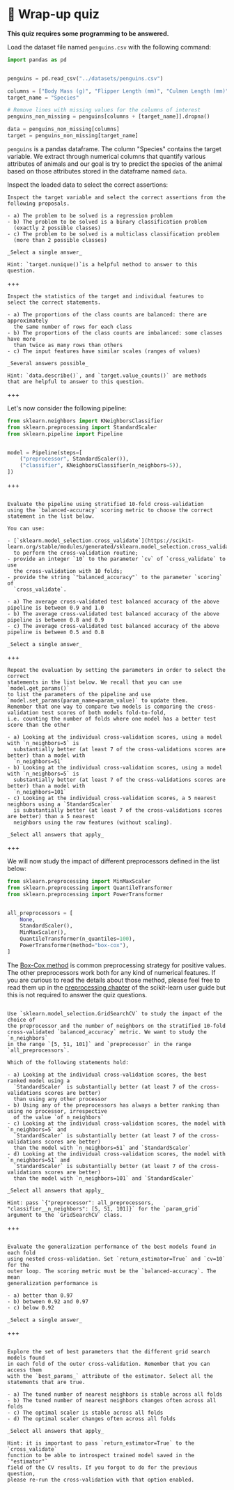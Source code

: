 # 🏁 Wrap-up quiz

**This quiz requires some programming to be answered.**

Load the dataset file named `penguins.csv` with the following command:

```python
import pandas as pd


penguins = pd.read_csv("../datasets/penguins.csv")

columns = ["Body Mass (g)", "Flipper Length (mm)", "Culmen Length (mm)"]
target_name = "Species"

# Remove lines with missing values for the columns of interest
penguins_non_missing = penguins[columns + [target_name]].dropna()

data = penguins_non_missing[columns]
target = penguins_non_missing[target_name]
```

`penguins` is a pandas dataframe. The column "Species" contains the target
variable. We extract through numerical columns that quantify various attributes
of animals and our goal is try to predict the species of the animal based on
those attributes stored in the dataframe named `data`.

Inspect the loaded data to select the correct assertions:

```{admonition} Question
Inspect the target variable and select the correct assertions from the
following proposals.

- a) The problem to be solved is a regression problem
- b) The problem to be solved is a binary classification problem
  (exactly 2 possible classes)
- c) The problem to be solved is a multiclass classification problem
  (more than 2 possible classes)

_Select a single answer_

Hint: `target.nunique()`is a helpful method to answer to this question.
```

+++

```{admonition} Question
Inspect the statistics of the target and individual features to
select the correct statements.

- a) The proportions of the class counts are balanced: there are approximately
  the same number of rows for each class
- b) The proportions of the class counts are imbalanced: some classes have more
  than twice as many rows than others
- c) The input features have similar scales (ranges of values)

_Several answers possible_

Hint: `data.describe()`, and `target.value_counts()` are methods
that are helpful to answer to this question.
```

+++

Let's now consider the following pipeline:

```python
from sklearn.neighbors import KNeighborsClassifier
from sklearn.preprocessing import StandardScaler
from sklearn.pipeline import Pipeline


model = Pipeline(steps=[
    ("preprocessor", StandardScaler()),
    ("classifier", KNeighborsClassifier(n_neighbors=5)),
])
```

+++

```{admonition} Question

Evaluate the pipeline using stratified 10-fold cross-validation
using the `balanced-accuracy` scoring metric to choose the correct
statement in the list below.

You can use:

- [`sklearn.model_selection.cross_validate`](https://scikit-learn.org/stable/modules/generated/sklearn.model_selection.cross_validate.html)
  to perform the cross-validation routine;
- provide an integer `10` to the parameter `cv` of `cross_validate` to use
  the cross-validation with 10 folds;
- provide the string `"balanced_accuracy"` to the parameter `scoring` of
  `cross_validate`.

- a) The average cross-validated test balanced accuracy of the above pipeline is between 0.9 and 1.0
- b) The average cross-validated test balanced accuracy of the above pipeline is between 0.8 and 0.9
- c) The average cross-validated test balanced accuracy of the above pipeline is between 0.5 and 0.8

_Select a single answer_
```

+++

```{admonition} Question
Repeat the evaluation by setting the parameters in order to select the correct
statements in the list below. We recall that you can use `model.get_params()`
to list the parameters of the pipeline and use
`model.set_params(param_name=param_value)` to update them.
Remember that one way to compare two models is comparing the cross-validation test scores of both models fold-to-fold,
i.e. counting the number of folds where one model has a better test score than the other

- a) Looking at the individual cross-validation scores, using a model with `n_neighbors=5` is
  substantially better (at least 7 of the cross-validations scores are better) than a model with
  `n_neighbors=51`
- b) Looking at the individual cross-validation scores, using a model with `n_neighbors=5` is
  substantially better (at least 7 of the cross-validations scores are better) than a model with
  `n_neighbors=101`
- c) Looking at the individual cross-validation scores, a 5 nearest neighbors using a `StandardScaler`
  is substantially better (at least 7 of the cross-validations scores are better) than a 5 nearest
  neighbors using the raw features (without scaling).

_Select all answers that apply_
```

+++

We will now study the impact of different preprocessors defined in the list below:

```python
from sklearn.preprocessing import MinMaxScaler
from sklearn.preprocessing import QuantileTransformer
from sklearn.preprocessing import PowerTransformer


all_preprocessors = [
    None,
    StandardScaler(),
    MinMaxScaler(),
    QuantileTransformer(n_quantiles=100),
    PowerTransformer(method="box-cox"),
]
```

The [Box-Cox
method](https://en.wikipedia.org/wiki/Power_transform#Box%E2%80%93Cox_transformation)
is common preprocessing strategy for positive values. The other preprocessors
work both for any kind of numerical features. If you are curious to read the
details about those method, please feel free to read them up in the
[preprocessing
chapter](https://scikit-learn.org/stable/modules/preprocessing.html) of the
scikit-learn user guide but this is not required to answer the quiz questions.

```{admonition} Question

Use `sklearn.model_selection.GridSearchCV` to study the impact of the choice of
the preprocessor and the number of neighbors on the stratified 10-fold
cross-validated `balanced_accuracy` metric. We want to study the `n_neighbors`
in the range `[5, 51, 101]` and `preprocessor` in the range
`all_preprocessors`.

Which of the following statements hold:

- a) Looking at the individual cross-validation scores, the best ranked model using a
  `StandardScaler` is substantially better (at least 7 of the cross-validations scores are better)
  than using any other processor
- b) Using any of the preprocessors has always a better ranking than using no processor, irrespective
  of the value `of n_neighbors`
- c) Looking at the individual cross-validation scores, the model with `n_neighbors=5` and
  `StandardScaler` is substantially better (at least 7 of the cross-validations scores are better)
  than the model with `n_neighbors=51` and `StandardScaler`
- d) Looking at the individual cross-validation scores, the model with `n_neighbors=51` and
  `StandardScaler` is substantially better (at least 7 of the cross-validations scores are better)
  than the model with `n_neighbors=101` and `StandardScaler`

_Select all answers that apply_

Hint: pass `{"preprocessor": all_preprocessors, "classifier__n_neighbors": [5, 51, 101]}` for the `param_grid` argument to the `GridSearchCV` class.
```

+++

```{admonition} Question

Evaluate the generalization performance of the best models found in each fold
using nested cross-validation. Set `return_estimator=True` and `cv=10` for the
outer loop. The scoring metric must be the `balanced-accuracy`. The mean
generalization performance is

- a) better than 0.97
- b) between 0.92 and 0.97
- c) below 0.92

_Select a single answer_
```

+++

```{admonition} Question

Explore the set of best parameters that the different grid search models found
in each fold of the outer cross-validation. Remember that you can access them
with the `best_params_` attribute of the estimator. Select all the statements that are true.

- a) The tuned number of nearest neighbors is stable across all folds
- b) The tuned number of nearest neighbors changes often across all folds
- c) The optimal scaler is stable across all folds
- d) The optimal scaler changes often across all folds

_Select all answers that apply_

Hint: it is important to pass `return_estimator=True` to the `cross_validate`
function to be able to introspect trained model saved in the `"estimator"`
field of the CV results. If you forgot to do for the previous question,
please re-run the cross-validation with that option enabled.
```

